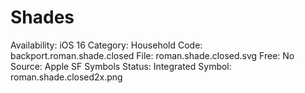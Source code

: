 # Shades

Availability: iOS 16
Category: Household
Code: backport.roman.shade.closed
File: roman.shade.closed.svg
Free: No
Source: Apple SF Symbols
Status: Integrated
Symbol: roman.shade.closed2x.png